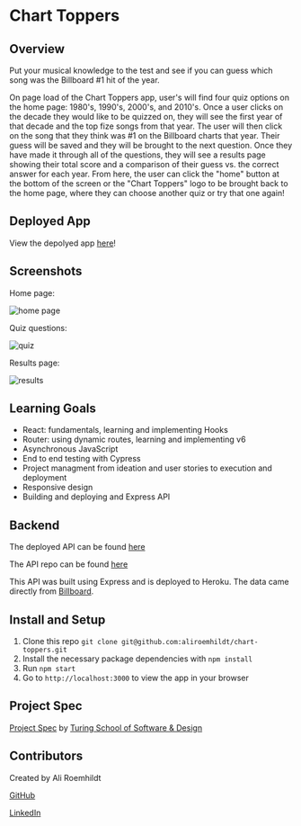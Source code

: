 # Chart Toppers

## Overview

Put your musical knowledge to the test and see if you can guess which song was the Billboard #1 hit of the year.

On page load of the Chart Toppers app, user's will find four quiz options on the home page: 1980's, 1990's, 2000's, and 2010's. Once a user clicks on the decade they would like to be quizzed on, they will see the first year of that decade and the top fize songs from that year. The user will then click on the song that they think was #1 on the Billboard charts that year. Their guess will be saved and they will be brought to the next question. Once they have made it through all of the questions, they will see a results page showing their total score and a comparison of their guess vs. the correct answer for each year. From here, the user can click the "home" button at the bottom of the screen or the "Chart Toppers" logo to be brought back to the home page, where they can choose another quiz or try that one again! 

## Deployed App

View the depolyed app [here](https://chart-toppers.herokuapp.com/home)!

## Screenshots

Home page:

![home page](https://media.giphy.com/media/alGa1uUULRkd5Q4jka/giphy.gif)

Quiz questions:

![quiz](https://media.giphy.com/media/isTy2VE1P85FkreO1C/giphy.gif)

Results page:

![results](https://media.giphy.com/media/QiL9nKtd4mPwRDgoq4/giphy-downsized.gif)

## Learning Goals
- React: fundamentals, learning and implementing Hooks
- Router: using dynamic routes, learning and implementing v6
- Asynchronous JavaScript
- End to end testing with Cypress
- Project managment from ideation and user stories to execution and deployment
- Responsive design 
- Building and deploying and Express API

## Backend

The deployed API can be found [here](https://chart-toppers-api.herokuapp.com/api/v1/songs)

The API repo can be found [here](https://github.com/aliroemhildt/chart-toppers-api)

This API was built using Express and is deployed to Heroku. The data came directly from [Billboard](https://www.billboard.com/).

## Install and Setup

1. Clone this repo `git clone git@github.com:aliroemhildt/chart-toppers.git`
2. Install the necessary package dependencies with `npm install`
3. Run `npm start`
4. Go to `http://localhost:3000` to view the app in your browser

## Project Spec

[Project Spec](https://frontend.turing.edu/projects/module-3/showcase.html) by [Turing School of Software & Design](https://turing.edu/)

## Contributors

Created by Ali Roemhildt

[GitHub](https://github.com/aliroemhildt)

[LinkedIn](https://www.linkedin.com/in/aliroemhildt/)
